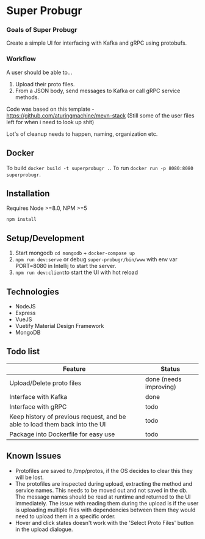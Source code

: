 # Super Probugr

### Goals of Super Probugr
Create a simple UI for interfacing with Kafka and gRPC using protobufs.

### Workflow
A user should be able to...
1. Upload their proto files.
2. From a JSON body, send messages to Kafka or call gRPC service methods.

Code was based on this template - https://github.com/aturingmachine/mevn-stack (Still some of the user files left for when i need to look up shit)

Lot's of cleanup needs to happen, naming, organization etc.

## Docker
To build `docker build -t superprobugr .`.
To run `docker run -p 8080:8080 superprobugr`.

## Installation

Requires Node >=8.0, NPM >=5

`npm install`

## Setup/Development 

1. Start mongodb `cd mongodb` + `docker-compose up`
2. `npm run dev:serve` or debug `super-probugr/bin/www` with env var PORT=8080 in Intellij to start the server.
3. `npm run dev:client`to start the UI with hot reload

## Technologies
- NodeJS
- Express
- VueJS
- Vuetify Material Design Framework
- MongoDB

## Todo list
|Feature|Status|
|---|---|
|Upload/Delete proto files|done (needs improving)|
|Interface with Kafka|done|
|Interface with gRPC|todo|
|Keep history of previous request, and be able to load them back into the UI|todo|
|Package into Dockerfile for easy use|todo| 

## Known Issues
- Protofiles are saved to /tmp/protos, if the OS decides to clear this they will be lost.
- The protofiles are inspected during upload, extracting the method and service names. This needs to be moved out and not saved in the db. The message names should be read at runtime and returned to the UI immediately. The issue with reading them during the upload is if the user is uploading multiple files with dependencies between them they would need to upload them in a specific order.
- Hover and click states doesn't work with the 'Select Proto Files' button in the upload dialogue.


